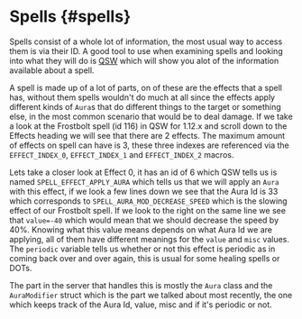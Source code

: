 # Spells                                 {#spells} #

Spells consist of a whole lot of information, the most usual way to access them is via their ID. A good
tool to use when examining spells and looking into what they will do is [QSW](https://bitbucket.org/sidsukana/qsw) which will show you alot of the information available about a spell.

A spell is made up of a lot of parts, on of these are the effects that a spell has, without them spells
wouldn't do much at all since the effects apply different kinds of `Aura`s that do different things
to the target or something else, in the most common scenario that would be to deal damage. If we take
a look at the Frostbolt spell (id 116) in QSW for 1.12.x and scroll down to the Effects heading we will
see that there are 2 effects. The maximum amount of effects on spell can have is 3, these three indexes
are referenced via the `EFFECT_INDEX_0`, `EFFECT_INDEX_1` and `EFFECT_INDEX_2` macros.

Lets take a closer look at Effect 0, it has an id of 6 which QSW tells us is named `SPELL_EFFECT_APPLY_AURA` which tells us that we will apply an `Aura` with this effect, if we look a few lines down we see that
the Aura Id is 33 which corresponds to `SPELL_AURA_MOD_DECREASE_SPEED` which is the slowing effect of
our Frostbolt spell. If we look to the right on the same line we see that `value=-40` which would mean
that we should decrease the speed by 40%. Knowing what this value means depends on what Aura Id we are
applying, all of them have different meanings for the `value` and `misc` values. The `periodic` variable
tells us whether or not this effect is periodic as in coming back over and over again, this is usual
for some healing spells or DOTs.

The part in the server that handles this is mostly the `Aura` class and the `AuraModifier` struct which
is the part we talked about most recently, the one which keeps track of the Aura Id, value, misc and if it's periodic or not. 